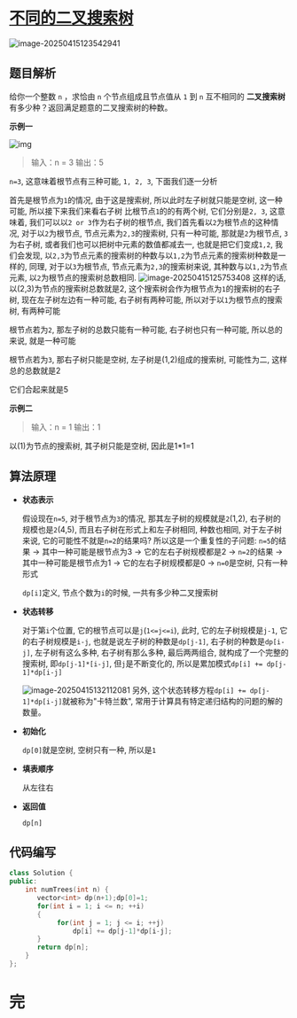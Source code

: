 # [不同的二叉搜索树](https://leetcode.cn/problems/unique-binary-search-trees/)

![image-20250415123542941](https://md-wind.oss-cn-nanjing.aliyuncs.com/md/20250415123543008.png)

## 题目解析

给你一个整数 `n` ，求恰由 `n` 个节点组成且节点值从 `1` 到 `n` 互不相同的 **二叉搜索树** 有多少种？返回满足题意的二叉搜索树的种数。

 **示例一**

![img](https://assets.leetcode.com/uploads/2021/01/18/uniquebstn3.jpg)


>输入：n = 3
>输出：5

`n=3`, 这意味着根节点有三种可能, `1, 2, 3`, 下面我们逐一分析

首先是根节点为`1`的情况, 由于这是搜索树, 所以此时左子树就只能是空树, 这一种可能, 所以接下来我们来看右子树
比根节点`1`的的有两个树, 它们分别是`2, 3`, 这意味着, 我们可以以`2 or 3`作为右子树的根节点, 我们首先看以`2`为根节点的这种情况, 对于以`2`为根节点, 节点元素为`2,3`的搜索树, 只有一种可能, 那就是`2`为根节点, `3`为右子树, 或者我们也可以把树中元素的数值都减去一, 也就是把它们变成`1,2`, 我们会发现, 以`2,3`为节点元素的搜索树的种数与以`1,2`为节点元素的搜索树种数是一样的, 同理, 对于以`3`为根节点, 节点元素为`2,3`的搜索树来说, 其种数与以`1,2`为节点元素, 以`2`为根节点的搜索树总数相同. 
![image-20250415125753408](https://md-wind.oss-cn-nanjing.aliyuncs.com/md/20250415125753504.png)
这样的话, 以(2,3)为节点的搜索树总数就是2, 这个搜索树会作为根节点为`1`的搜索树的右子树, 现在左子树左边有一种可能, 右子树有两种可能, 所以对于以`1`为根节点的搜索树, 有两种可能

根节点若为`2`, 那左子树的总数只能有一种可能, 右子树也只有一种可能, 所以总的来说, 就是一种可能

根节点若为`3`, 那右子树只能是空树, 左子树是(1,2)组成的搜索树, 可能性为二, 这样总的总数就是2

它们合起来就是5

**示例二**


>输入：n = 1
>输出：1

以(1)为节点的搜索树, 其子树只能是空树, 因此是1*1=1

## 算法原理

- **状态表示**

  假设现在`n=5`, 对于根节点为`3`的情况, 那其左子树的规模就是`2`(1,2), 右子树的规模也是`2`(4,5), 而且右子树在形式上和左子树相同, 种数也相同, 对于左子树来说, 它的可能性不就是`n=2`的结果吗? 所以这是一个重复性的子问题: `n=5`的结果    ->      其中一种可能是根节点为3    ->     它的左右子树规模都是2    ->    `n=2`的结果    ->     其中一种可能是根节点为1   ->    它的左右子树规模都是0     ->   `n=0`是空树, 只有一种形式

  `dp[i]`定义, 节点个数为`i`的时候, 一共有多少种二叉搜索树

- **状态转移**

  对于第`i`个位置, 它的根节点可以是`j`(`1<=j<=i`),  此时, 它的左子树规模是`j-1`, 它的右子树规模是`i-j`, 也就是说左子树的种数是`dp[j-1]`, 右子树的种数是`dp[i-j]`, 左子树有这么多种, 右子树有那么多种, 最后两两组合, 就构成了一个完整的搜索树, 即`dp[j-1]*[i-j]`, 但`j`是不断变化的, 所以是累加模式`dp[i] += dp[j-1]*dp[i-j]`

  ![image-20250415132112081](https://md-wind.oss-cn-nanjing.aliyuncs.com/md/20250415132112117.png)
  另外, 这个状态转移方程`dp[i] += dp[j-1]*dp[i-j]`就被称为"卡特兰数", 常用于计算具有特定递归结构的问题的解的数量。

- **初始化**

  `dp[0]`就是空树, 空树只有一种, 所以是`1`

- **填表顺序**

  从左往右

- **返回值**

  `dp[n]`

## 代码编写

```cpp
class Solution {
public:
    int numTrees(int n) {
       vector<int> dp(n+1);dp[0]=1;
       for(int i = 1; i <= n; ++i)
       {
            for(int j = 1; j <= i; ++j)
                dp[i] += dp[j-1]*dp[i-j];
       }
       return dp[n]; 
    }
};
```

# 完
